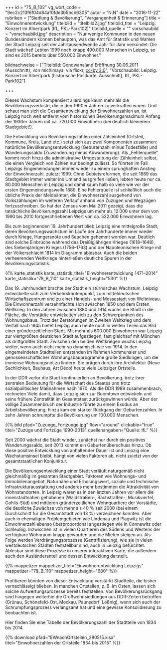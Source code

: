 +++
id = "75_B_102"
vg_wort_code = "9ec2c213f6f04d84af0fde3b5bcb6305"
autor = "N.N"
date = "2016-11-22"
rubriken = ["Siedlung & Bevölkerung", "Vergangenheit & Erinnerung"]
title = "Einwohnerentwicklung"
titelbild = "titelbild2.jpg"
titelbild_titel = "Leipzig: Konzert im Albertpark (IfL, PKL-Park102)"
titelbild_quelle = ""
vorschaubild = "vorschaubild.jpg"
description = "Nur wenige Kommunen in den neuen Bundesländern können behaupten, was das Amt für Statistik und Wahlen der Stadt Leipzig seit der Jahrtausendwende Jahr für Jahr verkündet: Die Stadt wächst! Lebten 1999 noch knapp 490.000 Menschen in Leipzig, so sind es 2015 bereits über 550.000 Einwohner."

bildnachweise = ["Titelbild: Gondwanaland Eröffnung 30.06.2011 (Ausschnitt), von michimaya, via flickr, [cc-by 2.0](https://creativecommons.org/licenses/by/2.0/)", "Vorschaubild: Leipzig. Konzert im Albertpark (historische Postkarte, Ausschnitt), IfL, PKL-Park102"]

+++

Dieses Wachstum kompensiert allerdings kaum mehr als die Bevölkerungsverluste, die in den 1990er Jahren zu verkraften waren. Und schaut man sich die Gesamtentwicklung der Einwohnerzahlen an, ist Leipzig noch weit entfernt vom historischen Bevölkerungsmaximum Anfang der 1930er Jahren mit ca. 720.000 Einwohnern (bei deutlich kleinerem Stadtgebiet!).

Die Entwicklung von Bevölkerungszahlen einer Zähleinheit (Ortsteil, Kommune, Kreis, Land etc.) setzt sich aus zwei Komponenten zusammen: natürliche Bevölkerungsentwicklung (Geburtenzahl minus Todesfälle) und Wanderungssaldo (Zuwanderung minus Abwanderung). Als „Fehlerquelle“ kommt noch hinzu die administrative Umgestaltung der Zähleinheit selbst, die einen Vergleich von Zahlen nur bedingt zulässt. So führten im Fall Leipzigs Eingemeindungen immer wieder zu einem sprunghaften Anstieg der Einwohnerzahl, zuletzt 1999. Ohne Gebietsreformen, die seit 1889 das Stadtgebiet immer weiter ins Umland ausgreifen ließen, lebten heute nur ca. 80.000 Menschen in Leipzig und damit kaum halb so viele wie vor der ersten Eingemeindungswelle 1889. Eine Fehlerquelle ist schließlich auch die übliche Praxis der Meldeämter, die Einwohnerzahl ausgehend von Volkszählungen im weiteren Verlauf anhand von Zuzügen und Wegzügen fortzuschreiben. So hat der Zensus vom Mai 2011 gezeigt, dass die tatsächliche Bevölkerungszahl Leipzigs um mehr als 12.000 unter dem von 1990 bis 2010 fortgeschriebenen Wert von ca. 522.000 Einwohnern lag.

Bis zum beginnenden 19. Jahrhundert blieb Leipzig eine mittelgroße Stadt, deren Bevölkerungswachstum im Laufe der Jahrhunderte immer wieder durch Kriege, Hungersnöte und Seuchen gehemmt worden war. Deutlich sind solche Einbrüche während des Dreißigjährigen Krieges (1618–1648), des Siebenjährigen Krieges (1756–1763) und der Napoleonischen Kriege mit der Völkerschlacht 1814 im Diagramm ablesbar. Auch die beiden verheerenden Weltkriege hinterließen deutliche Spuren in der Bevölkerungsstatistik. 

{{% karte_statistik karte_statistik_titel="Einwohnerentwicklung 1471–2014" karte_statistik="78_B_110" karte_statistik_height="530" %}}

Das 19. Jahrhundert brachte der Stadt ein stürmisches Wachstum. Leipzig entwickelte sich zum Verkehrsknotenpunkt, zum mitteldeutschen Wirtschaftszentrum und zu einer Handels- und Messestadt von Weltniveau. Die Einwohnerzahl verzehnfachte sich zwischen 1850 und dem Ersten Weltkrieg. In den Jahren zwischen 1880 und 1914 wuchs die Stadt in die Fläche, die Vorstädte entwickelten sich zu den Schwerpunkten des Wohnungsbaus. Trotz der Zerstörungen im Zweiten Weltkrieg und dem Verfall nach 1945 bietet Leipzig auch heute noch in weiten Teilen das Bild einer gründerzeitlichen Stadt. Mit mehr als 600.000 Einwohnern war Leipzig zur viertgrößten deutschen Stadt aufgestiegen, fast gleichauf mit München als drittgrößter Stadt. Zwischen den beiden Weltkriegen wuchs Leipzig weiter, wenn auch nicht mehr so dynamisch wie vor 1914. In den eingemeindeten Stadtteilen entstanden im Rahmen kommunaler und genossenschaftlicher Wohnungsbauprogramme große Siedlungen, um die immense Wohnungsnot zu lindern. Sie prägen durch ihre Architektur (Neue Sachlichkeit, Bauhaus, Art Déco) heute viele Leipziger Ortsteile. 

In der DDR verlor die Stadt kontinuierlich an Bevölkerung, trotz ihrer zentralen Bedeutung für die Wirtschaft des Staates und trotz sozialpolitischer Maßnahmen nach 1970. Als die DDR 1989 zusammenbrach, rechneten Viele damit, dass Leipzig sich zur Boomtown entwickeln und seine frühere Zentralität im Gesamtstaat zurückgewinnen würde. Aber der völlige Zusammenbruch der Industrie führte zu einem Exodus an Arbeitsbevölkerung; hinzu kam ein starker Rückgang der Geburtenzahlen. In zehn Jahren schrumpfte die Bevölkerung um 100.000 Menschen. 

{{% bild pfad="Zuzuege_Fortzuege.jpg" flow="around" clickable="true" titel="Zuzüge und Fortzüge 1990-2013" quellenangaben="Quelle: IfL" %}}

Seit 2000 wächst die Stadt wieder, zunächst nur durch ein positives Wanderungssaldo, seit 2013 kommt ein Geburtenüberschuss hinzu. Ob diese positive Entwicklung von anhaltender Dauer ist und Leipzig eine Wachstumsinsel bleibt, hängt von vielen Faktoren ab, nicht zuletzt von der gesamtstaatlichen Konjunktur.

Die Bevölkerungsentwicklung einer Stadt verläuft naturgemäß nicht gleichmäßig im gesamten Stadtgebiet. Faktoren wie Wohnungs- und Immobilienangebot, Naturnähe und Erholungswert, soziale und technische Infrastrukturausstattung und anderes mehr bestimmen die Attraktivität von Wohnstandorten. In Leipzig waren es in den letzten Jahren vor allem die innenstadtnahen gehobenen (Waldstraßen-, Bachstraßen-, Musikviertel, Gohlis-Süd) und mittleren gründerzeitlichen Wohnquartiere der Vorstädte, die deutliche Zuwächse von mehr als 40 % seit 2000 (bei einem Durchschnitt für die Gesamtstadt von 13 %) verzeichnen konnten. Aber auch in ehemaligen Problemgebieten wie Lindenau und Plagwitz ist die Einwohnerzahl ebenso überproportional angestiegen wie in Connewitz oder Schleußig. Inzwischen ist in vielen Quartieren des Südens und Westens der verfügbare Wohnraum knapp geworden und die Mieten steigen an. Als Folge werden Verdrängungsprozesse (Gentrifizierung), wie sie in vielen westdeutschen Städten feststellbar sind, auch in Leipzig befürchtet. Ablesbar sind diese Prozesse in unserer interaktiven Karte, die außerdem auch den Ausländeranteil und dessen Entwicklung darstellt.

{{% mappetizer mappetizer_titel="Einwohnerentwicklung Leipzigs" mappetizer="78_B_110" mappetizer_height="680" %}}

Profitieren könnten von dieser Entwicklung verstärkt Stadtteile, die bisher vernachlässigt blieben. In manchen Ortsteilen, z. B. im Osten, lassen sich solche Aufwertungsprozesse bereits feststellen. Von Bevölkerungsrückgang sind hingegen weiterhin die Großwohnsiedlungen aus DDR-Zeiten betroffen (Grünau, Schönefeld-Ost, Mockau, Paunsdorf, Lößnig), wenn sich auch der Schrumpfungsprozess verlangsamt hat und eine gewisse Konsolidierung zu beobachten ist.

Hier finden Sie eine Tabelle der Bevölkerungszahl der Stadtteile von 1834 bis 2014.

{{% download pfad="EWnachOrtsteilen_280515.xlsx" titel="Einwohnerzahlen der Ortsteile 1834 bis 2015" %}}


